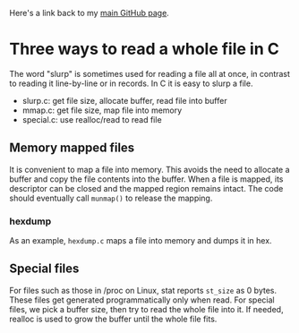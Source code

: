 Here's a link back to my [main GitHub page](http://troydhanson.github.io/).

# Three ways to read a whole file in C

The word "slurp" is sometimes used for reading a file all at once, in contrast
to reading it line-by-line or in records. In C it is easy to slurp a file.

* slurp.c: get file size, allocate buffer, read file into buffer
* mmap.c: get file size, map file into memory
* special.c: use realloc/read to read file 

## Memory mapped files

It is convenient to map a file into memory. This avoids the need to allocate
a buffer and copy the file contents into the buffer. When a file is mapped,
its descriptor can be closed and the mapped region remains intact. The code
should eventually call `munmap()` to release the mapping.

### hexdump

As an example, `hexdump.c` maps a file into memory and dumps it in hex.

## Special files

For files such as those in /proc on Linux, stat reports `st_size` as 0 bytes.
These files get generated programmatically only when read.  For special files,
we pick a buffer size, then try to read the whole file into it.  If needed,
realloc is used to grow the buffer until the whole file fits.

